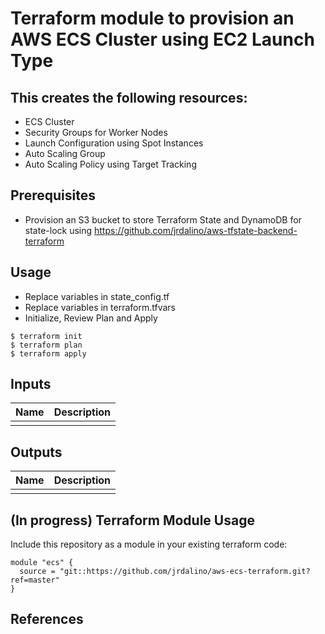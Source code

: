 # Terraform module to provision an AWS ECS Cluster using EC2 Launch Type

## This creates the following resources:
- ECS Cluster
- Security Groups for Worker Nodes
- Launch Configuration using Spot Instances
- Auto Scaling Group
- Auto Scaling Policy using Target Tracking

## Prerequisites
- Provision an S3 bucket to store Terraform State and DynamoDB for state-lock using https://github.com/jrdalino/aws-tfstate-backend-terraform

## Usage
- Replace variables in state_config.tf
- Replace variables in terraform.tfvars
- Initialize, Review Plan and Apply
```
$ terraform init
$ terraform plan
$ terraform apply
```

## Inputs
| Name | Description |
|------|-------------|
| | |

## Outputs
| Name | Description |
|------|-------------|
| | |

## (In progress) Terraform Module Usage
Include this repository as a module in your existing terraform code:
```
module "ecs" {
  source = "git::https://github.com/jrdalino/aws-ecs-terraform.git?ref=master"
}
```

## References